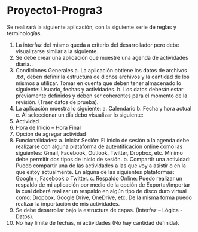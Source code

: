 # Proyecto1-Progra3
Se realizará la siguiente aplicación, con la siguiente serie de reglas y terminologías.
1. La interfaz del mismo queda a criterio del desarrollador pero debe visualizarse similar a la
siguiente.
2. Se debe crear una aplicación que muestre una agenda de actividades diaria. .
3. Condiciones Generales
a. La aplicación obtiene los datos de archivos .txt, deben definir la estructura de dichos
archivos y la cantidad de los mismos a utilizar. Tomar en cuenta que deben tener
almacenado lo siguiente: Usuario, fechas y actividades.
b. Los datos deberán estar previamente definidos y deben ser coherentes para el momento
de la revisión. (Traer datos de prueba).
4. La aplicación muestra lo siguiente:
a. Calendario
b. Fecha y hora actual
c. Al seleccionar un día debo visualizar lo siguiente:
1. Actividad
2. Hora de Inicio – Hora Final
3. Opción de agregar actividad
5. Funcionalidades:
a. Iniciar Sesión: El inicio de sesión a la agenda debe realizarse con alguna plataforma de
autentificación online como las siguientes: Gmail, Facebook, Outlook, Twitter, Dropbox,
etc. Mínimo debe permitir dos tipos de inicio de sesión.
b. Compartir una actividad: Puedo compartir una de las actividades a las que voy a asistir
o en la que estoy actualmente. En alguna de las siguientes plataformas: Google+,
Facebook o Twitter.
c. Respaldo Online: Puedo realizar un respaldo de mi aplicación por medio de la opción de
Exportar/Importar la cual deberá realizar un respaldo en algún tipo de disco duro virtual
como: Dropbox, Google Drive, OneDrive, etc. De la misma forma puedo realizar la
importación de mis actividades.
6. Se debe desarrollar bajo la estructura de capas. (Interfaz – Lógica - Datos).
7. No hay límite de fechas, ni actividades (No hay cantidad definida).
